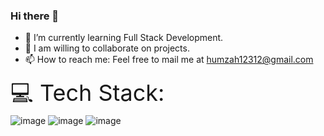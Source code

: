 ### Hi there 👋


- 🔭 I’m currently learning Full Stack Development.
- 🤔 I am willing to collaborate on projects.
- 📫 How to reach me: Feel free to mail me at humzah12312@gmail.com

<span style="font-size: 36px">💻 Tech Stack:</span><br>
![image](https://github.com/mhamza-khalid/mhamza-khalid/assets/125656697/2a9a73af-e9e8-40dd-9847-a70c63c07846)
![image](https://github.com/mhamza-khalid/mhamza-khalid/assets/125656697/bdd6f1bf-4fb4-45e6-90c3-169ba11b0658)
![image](https://github.com/mhamza-khalid/mhamza-khalid/assets/125656697/b1026355-ab64-4780-b90b-be52d6db9089)


